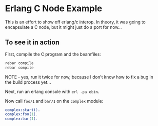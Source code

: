 # Erlang C Node Example

This is an effort to show off erlang/c interop.  In theory, it was going to encapsulate a C node, but it might just do a port for now...

## To see it in action

First, compile the C program and the beamfiles:

```sh
rebar compile
rebar compile
```

NOTE - yes, run it twice for now, because I don't know how to fix a bug in the
build process yet...

Next, run an erlang console with `erl -pa ebin`.

Now call `foo/1` and `bar/1` on the `complex` module:

```erlang
complex:start().
complex:foo(1).
complex:bar(1).
```
